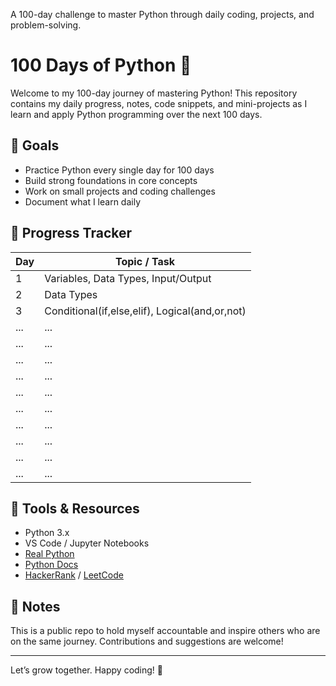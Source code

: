 A 100-day challenge to master Python through daily coding, projects, and problem-solving.

# 100 Days of Python 🐍

Welcome to my 100-day journey of mastering Python! This repository contains my daily progress, notes, code snippets, and mini-projects as I learn and apply Python programming over the next 100 days.

## 🎯 Goals
- Practice Python every single day for 100 days
- Build strong foundations in core concepts
- Work on small projects and coding challenges
- Document what I learn daily

## 📅 Progress Tracker

| Day | Topic / Task 
|-----|--------------
| 1   | Variables, Data Types, Input/Output 
| 2   | Data Types 
| 3   | Conditional(if,else,elif), Logical(and,or,not)  
| ... | ...
| ... | ...
| ... | ...
| ... | ...
| ... | ...
| ... | ...
| ... | ...
| ... | ...
| ... | ...
| ... | ...



## 🧰 Tools & Resources
- Python 3.x
- VS Code / Jupyter Notebooks
- [Real Python](https://realpython.com/)
- [Python Docs](https://docs.python.org/3/)
- [HackerRank](https://www.hackerrank.com/) / [LeetCode](https://leetcode.com/)

## 📌 Notes
This is a public repo to hold myself accountable and inspire others who are on the same journey. Contributions and suggestions are welcome!

---

Let’s grow together. Happy coding! 🚀

